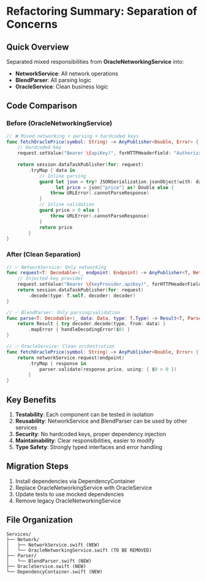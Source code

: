 # Refactoring Summary: Separation of Concerns

## Quick Overview

Separated mixed responsibilities from **OracleNetworkingService** into:
- **NetworkService**: All network operations
- **BlendParser**: All parsing logic
- **OracleService**: Clean business logic

## Code Comparison

### Before (OracleNetworkingService)
```swift
// ❌ Mixed networking + parsing + hardcoded keys
func fetchOraclePrice(symbol: String) -> AnyPublisher<Double, Error> {
    // Hardcoded key
    request.setValue("Bearer \(apiKey)", forHTTPHeaderField: "Authorization")
    
    return session.dataTaskPublisher(for: request)
        .tryMap { data in
            // Inline parsing
            guard let json = try? JSONSerialization.jsonObject(with: data) as? [String: Any],
                  let price = json["price"] as? Double else {
                throw URLError(.cannotParseResponse)
            }
            // Inline validation
            guard price > 0 else {
                throw URLError(.cannotParseResponse)
            }
            return price
        }
}
```

### After (Clean Separation)
```swift
// ✅ NetworkService: Only networking
func request<T: Decodable>(_ endpoint: Endpoint) -> AnyPublisher<T, NetworkError> {
    // Injected key provider
    request.setValue("Bearer \(keyProvider.apiKey)", forHTTPHeaderField: "Authorization")
    return session.dataTaskPublisher(for: request)
        .decode(type: T.self, decoder: decoder)
}

// ✅ BlendParser: Only parsing/validation
func parse<T: Decodable>(_ data: Data, type: T.Type) -> Result<T, ParserError> {
    return Result { try decoder.decode(type, from: data) }
        .mapError { handleDecodingError($0) }
}

// ✅ OracleService: Clean orchestration
func fetchOraclePrice(symbol: String) -> AnyPublisher<Double, Error> {
    return networkService.request(endpoint)
        .tryMap { response in
            parser.validate(response.price, using: { $0 > 0 })
        }
}
```

## Key Benefits

1. **Testability**: Each component can be tested in isolation
2. **Reusability**: NetworkService and BlendParser can be used by other services
3. **Security**: No hardcoded keys, proper dependency injection
4. **Maintainability**: Clear responsibilities, easier to modify
5. **Type Safety**: Strongly typed interfaces and error handling

## Migration Steps

1. Install dependencies via DependencyContainer
2. Replace OracleNetworkingService with OracleService
3. Update tests to use mocked dependencies
4. Remove legacy OracleNetworkingService

## File Organization
```
Services/
├── Network/
│   ├── NetworkService.swift (NEW)
│   └── OracleNetworkingService.swift (TO BE REMOVED)
├── Parser/
│   └── BlendParser.swift (NEW)
├── OracleService.swift (NEW)
└── DependencyContainer.swift (NEW)
```